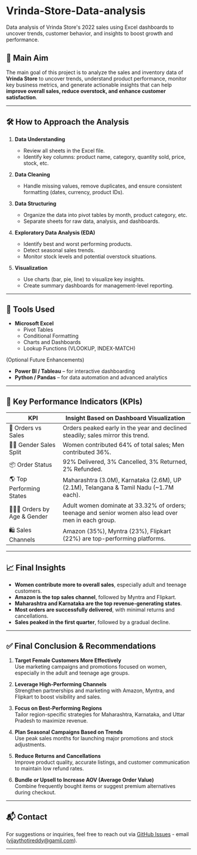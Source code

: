 # Vrinda-Store-Data-analysis
Data analysis of Vrinda Store's 2022 sales using Excel dashboards to uncover trends, customer behavior, and insights to boost growth and performance.

## 🧭 Main Aim

The main goal of this project is to analyze the sales and inventory data of **Vrinda Store** to uncover trends, understand product performance, monitor key business metrics, and generate actionable insights that can help **improve overall sales, reduce overstock, and enhance customer satisfaction**.

---

## 🛠️ How to Approach the Analysis

1. **Data Understanding**  
   - Review all sheets in the Excel file.
   - Identify key columns: product name, category, quantity sold, price, stock, etc.

2. **Data Cleaning**  
   - Handle missing values, remove duplicates, and ensure consistent formatting (dates, currency, product IDs).

3. **Data Structuring**  
   - Organize the data into pivot tables by month, product category, etc.
   - Separate sheets for raw data, analysis, and dashboards.

4. **Exploratory Data Analysis (EDA)**  
   - Identify best and worst performing products.
   - Detect seasonal sales trends.
   - Monitor stock levels and potential overstock situations.

5. **Visualization**  
   - Use charts (bar, pie, line) to visualize key insights.
   - Create summary dashboards for management-level reporting.

---

## 🔧 Tools Used

- **Microsoft Excel**  
  - Pivot Tables  
  - Conditional Formatting  
  - Charts and Dashboards  
  - Lookup Functions (VLOOKUP, INDEX-MATCH)

(Optional Future Enhancements)
- **Power BI / Tableau** – for interactive dashboarding
- **Python / Pandas** – for data automation and advanced analytics

---

## 📌 Key Performance Indicators (KPIs)

| KPI                          | Insight Based on Dashboard Visualization                              |
|-----------------------------|------------------------------------------------------------------------|
| 🛒 Orders vs Sales           | Orders peaked early in the year and declined steadily; sales mirror this trend. |
| 👩‍🦰 Gender Sales Split       | Women contributed 64% of total sales; Men contributed 36%.             |
| 📦 Order Status             | 92% Delivered, 3% Cancelled, 3% Returned, 2% Refunded.                 |
| 🌎 Top Performing States     | Maharashtra (3.0M), Karnataka (2.6M), UP (2.1M), Telangana & Tamil Nadu (~1.7M each). |
| 🧑‍🤝‍🧑 Orders by Age & Gender | Adult women dominate at 33.32% of orders; teenage and senior women also lead over men in each group. |
| 🛍️ Sales Channels           | Amazon (35%), Myntra (23%), Flipkart (22%) are top-performing platforms. |

---

## 📈 Final Insights

- **Women contribute more to overall sales**, especially adult and teenage customers.
- **Amazon is the top sales channel**, followed by Myntra and Flipkart.
- **Maharashtra and Karnataka are the top revenue-generating states**.
- **Most orders are successfully delivered**, with minimal returns and cancellations.
- **Sales peaked in the first quarter**, followed by a gradual decline.

---

## ✅ Final Conclusion & Recommendations

1. **Target Female Customers More Effectively**  
   Use marketing campaigns and promotions focused on women, especially in the adult and teenage age groups.

2. **Leverage High-Performing Channels**  
   Strengthen partnerships and marketing with Amazon, Myntra, and Flipkart to boost visibility and sales.

3. **Focus on Best-Performing Regions**  
   Tailor region-specific strategies for Maharashtra, Karnataka, and Uttar Pradesh to maximize revenue.

4. **Plan Seasonal Campaigns Based on Trends**  
   Use peak sales months for launching major promotions and stock adjustments.

5. **Reduce Returns and Cancellations**  
   Improve product quality, accurate listings, and customer communication to maintain low refund rates.

6. **Bundle or Upsell to Increase AOV (Average Order Value)**  
   Combine frequently bought items or suggest premium alternatives during checkout.

---

## 📬 Contact

For suggestions or inquiries, feel free to reach out via [GitHub Issues](https://github.com/vijayaramireddy9999/) - email (vijaythotireddy@gamil.com).

---

